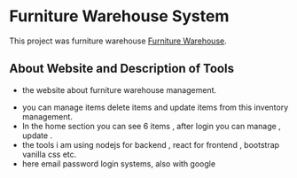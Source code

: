 # Furniture Warehouse System

This project was furniture warehouse [Furniture Warehouse](https://good-foods-a594c.web.app/).

## About Website and Description of Tools

- the website about furniture warehouse management.

* you can manage items delete items and update items from this inventory management.
* In the home section you can see 6 items , after login you can manage , update .
* the tools i am using nodejs for backend , react for frontend , bootstrap vanilla css etc.
* here email password login systems, also with google
